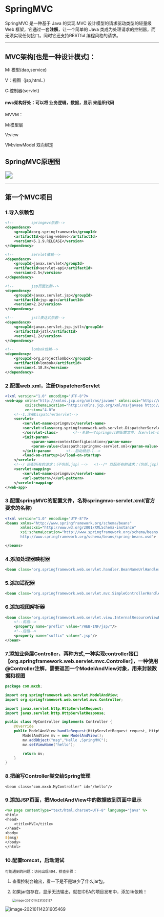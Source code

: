 # **SpringMVC**

SpringMVC 是一种基于 Java 的实现 MVC 设计模型的请求驱动类型的轻量级 Web 框架，它通过一套**注解**，让一个简单的 Java 类成为处理请求的控制器，而无须实现任何接口。同时它还支持RESTful 编程风格的请求。

-----

## **MVC架构[也是一种设计模式]：**

M: 模型(dao,service)

V：视图（jsp,html..）

C:控制器(servlet)

#### mvc架构好处：可以将 业务逻辑，数据，显示 来组织代码



MVVM：

M:模型层

V:view

VM:viewModel 双向绑定

## **SpringMVC原理图**

<img src="C:\Users\alienware\Pictures\Saved Pictures\SpringMVC流程图.png" style="zoom:150%;" />





---

## **第一个MVC项目**

### 1.导入依赖包

```xml
<!--        springmvc依赖-->
<dependency>
    <groupId>org.springframework</groupId>
    <artifactId>spring-webmvc</artifactId>
    <version>5.1.9.RELEASE</version>
</dependency>

<!--        servlet依赖-->
<dependency>
    <groupId>javax.servlet</groupId>
    <artifactId>servlet-api</artifactId>
    <version>2.5</version>
</dependency>

<!--        jsp页面依赖-->
<dependency>
    <groupId>javax.servlet.jsp</groupId>
    <artifactId>jsp-api</artifactId>
    <version>2.2</version>
</dependency>

<!--        jstl表达式依赖-->
<dependency>
    <groupId>javax.servlet.jsp.jstl</groupId>
    <artifactId>jstl</artifactId>
    <version>1.2</version>
</dependency>

<!--        lombok依赖-->
<dependency>
    <groupId>org.projectlombok</groupId>
    <artifactId>lombok</artifactId>
    <version>1.18.8</version>
</dependency>
```

### 2.配置web.xml，注册DispatcherServlet

```xml
<?xml version="1.0" encoding="UTF-8"?>
<web-app xmlns="http://xmlns.jcp.org/xml/ns/javaee" xmlns:xsi="http://www.w3.org/2001/XMLSchema-instance"
         xsi:schemaLocation="http://xmlns.jcp.org/xml/ns/javaee http://xmlns.jcp.org/xml/ns/javaee/web-app_4_0.xsd"
         version="4.0">
    <!--1.注册DispatcherServlet-->
    <servlet>
        <servlet-name>springmvc</servlet-name>
        <servlet-class>org.springframework.web.servlet.DispatcherServlet
        </servlet-class>       <!--关联一个springmvc的配置文件:【servlet-name】-servlet.xml-->
        <init-param>
            <param-name>contextConfigLocation</param-name>
            <param-value>classpath:springmvc-servlet.xml</param-value>
        </init-param>       <!--启动级别-1-->
        <load-on-startup>1</load-on-startup>
    </servlet>
    <!--/ 匹配所有的请求；（不包括.jsp）-->   <!--/* 匹配所有的请求；（包括.jsp）-->
    <servlet-mapping>
        <servlet-name>springmvc</servlet-name>
        <url-pattern>/</url-pattern>
    </servlet-mapping>
</web-app>
```

### **3.配置springMVC的配置文件，名称springmvc-servlet.xml(官方要求的名称)**

```xml
<?xml version="1.0" encoding="UTF-8"?>
<beans xmlns="http://www.springframework.org/schema/beans"
       xmlns:xsi="http://www.w3.org/2001/XMLSchema-instance"
       xsi:schemaLocation="http://www.springframework.org/schema/beans
       http://www.springframework.org/schema/beans/spring-beans.xsd">

</beans>
```

### 4.**添加处理器映射器**

```xml
<bean class="org.springframework.web.servlet.handler.BeanNameUrlHandlerMapping"/>
```

### 5.**添加适配器**

```xml
<bean class="org.springframework.web.servlet.mvc.SimpleControllerHandlerAdapter"/>
```

### **6.添加视图解析器**

```xml
<bean class="org.springframework.web.servlet.view.InternalResourceViewResolver" id="InternalResourceViewResolver">
    <!--前缀-->
    <property name="prefix" value="/WEB-INF/jsp/"/>
    <!--后缀-->
    <property name="suffix" value=".jsp"/>
</bean>
```

### **7.添加业务层Controller，两种方式,一种实现controller接口【org.springframework.web.servlet.mvc.Controller】，一种使用@Controller注解，需要返回一个ModelAndView对象，用来封装数据和视图**

```java
package com.mxxb;

import org.springframework.web.servlet.ModelAndView;
import org.springframework.web.servlet.mvc.Controller;

import javax.servlet.http.HttpServletRequest;
import javax.servlet.http.HttpServletResponse;

public class MyController implements Controller {
    @Override
    public ModelAndView handleRequest(HttpServletRequest request, HttpServletResponse response) throws Exception {
        ModelAndView mv = new ModelAndView();
        mv.addObject("msg","Hello ,SpringMVC");
        mv.setViewName("hello");

        return mv;
    }
}
```

### **8.把编写Controller类交给Spring管理**

```
<bean class="com.mxxb.MyController" id="/hello"/>
```

### **9.添加JSP页面，把ModelAndView中的数据放到页面中显示**

```jsp
<%@ page contentType="text/html;charset=UTF-8" language="java" %>
<html>
<head>
    <title>MVC</title>
</head>
<body>
${msg}
</body>
</html>
```

### **10.配置tomcat，启动测试**

`可能遇到的问题：访问出现404，排查步骤：`

1. 查看控制台输出，看一下是不是缺少了什么jar包。

2. 如果jar包存在，显示无法输出，就在IDEA的项目发布中，添加lib依赖！

   <img src="C:\Users\alienware\AppData\Roaming\Typora\typora-user-images\image-20210114231352137.png" alt="image-20210114231352137" style="zoom:67%;" /> 

![image-20210114231605469](C:\Users\alienware\AppData\Roaming\Typora\typora-user-images\image-20210114231605469.png)